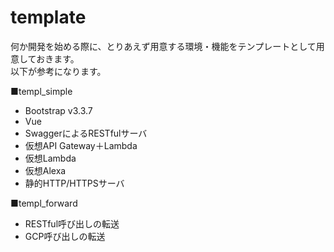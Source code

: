 # template

<p>
何か開発を始める際に、とりあえず用意する環境・機能をテンプレートとして用意しておきます。<br>
以下が参考になります。
</p>

■templ_simple

* Bootstrap v3.3.7
* Vue
* SwaggerによるRESTfulサーバ
* 仮想API Gateway＋Lambda
* 仮想Lambda
* 仮想Alexa
* 静的HTTP/HTTPSサーバ

■templ_forward

* RESTful呼び出しの転送
* GCP呼び出しの転送
